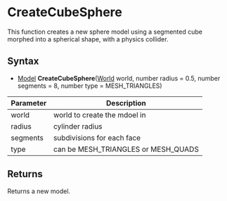 # CreateCubeSphere

This function creates a new sphere model using a segmented cube morphed into a spherical shape, with a physics collider.

## Syntax

- [Model](Model.md) **CreateCubeSphere**([World](World.md) world, number radius = 0.5, number segments = 8, number type = MESH_TRIANGLES)

| Parameter | Description |
|--|--|
| world | world to create the mdoel in |
| radius | cylinder radius |
| segments | subdivisions for each face |
| type | can be MESH_TRIANGLES or MESH_QUADS |

## Returns 

Returns a new model.
